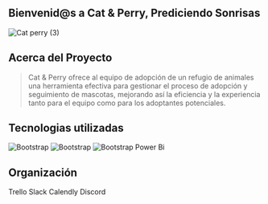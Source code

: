## Bienvenid@s a Cat & Perry, Prediciendo Sonrisas 
![Cat   perry (3)](https://github.com/No-Country/c16-102-t-data-bi/assets/159388590/f27af524-c140-427d-a1c2-09ee79bdd6d9)

## Acerca del Proyecto

> Cat & Perry ofrece al equipo de adopción de un refugio de animales una herramienta efectiva para gestionar el proceso de adopción y seguimiento de mascotas, mejorando así la eficiencia y la experiencia tanto para el equipo como para los adoptantes potenciales.

## Tecnologias utilizadas
 
![Bootstrap](https://img.shields.io/badge/-PostgreSQL-05122A?style=flat-square&logo=PostgreSQL&color=353535) 
![Bootstrap](https://img.shields.io/badge/-SQL-05122A?style=flat-square&logo=PostgreSQL&color=353535) 
![Bootstrap](https://img.shields.io/badge/-Python-05122A?style=flat-square&logo=Python&color=353535)
Power Bi


## Organización
Trello
Slack
Calendly
Discord


